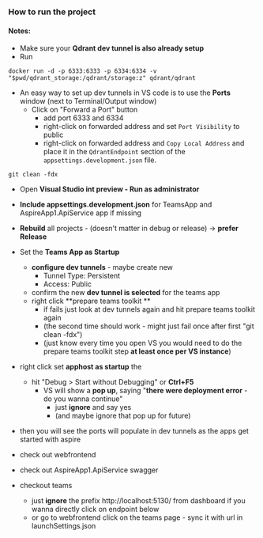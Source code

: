 ### How to run the project

#### Notes:

- Make sure your **Qdrant dev tunnel is also already setup**
- Run
```
docker run -d -p 6333:6333 -p 6334:6334 -v "$pwd/qdrant_storage:/qdrant/storage:z" qdrant/qdrant
```
- An easy way to set up dev tunnels in VS code is to use the **Ports** window (next to Terminal/Output window)
	- Click on "Forward a Port" button
		- add port 6333 and 6334
		- right-click on forwarded address and set `Port Visibility` to public
		- right-click on forwarded address and `Copy Local Address` and place it in the `QdrantEndpoint` section of the `appsettings.development.json` file.

```
git clean -fdx
```

- Open **Visual Studio int preview - Run as administrator**
- **Include appsettings.development.json** for TeamsApp and AspireApp1.ApiService app if missing
- **Rebuild** all projects - (doesn't matter in debug or release) -> **prefer Release**
- Set the **Teams App as Startup** 

	- **configure dev tunnels** - maybe create new
		- Tunnel Type: Persistent
		- Access: Public
	- confirm the new **dev tunnel is selected** for the teams app
	- right click **prepare teams toolkit **
		- if fails just look at dev tunnels again and hit prepare teams toolkit again
		- (the second time should work - might just fail once after first "git clean -fdx")
		- (just know every time you open VS you would need to do the prepare teams toolkit step **at least once per VS instance**)


- right click set **apphost as startup** the 
	- hit "Debug > Start without Debugging" or **Ctrl+F5**
		- VS will show a **pop up**, saying "**there were deployment error** - do you wanna continue" 
			- just **ignore** and say yes 
			- (and maybe ignore that pop up for future)
- then you will see the ports will populate in dev tunnels as the apps get started with aspire
- check out webfrontend
- check out AspireApp1.ApiService swagger
- checkout teams 
	- just **ignore** the prefix http://localhost:5130/ from dashboard if you wanna directly click on endpoint below
	- or go to webfrontend click on the teams page - sync it with url in launchSettings.json


